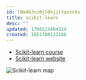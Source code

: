```yaml
---
id: l0m4b3vz0jl0njjitqsxn5s
title: scikit-learn
desc: ""
updated: 1700123484324
created: 1651780122186
---
```


- [Scikit-learn course](https://inria.github.io/scikit-learn-mooc/)
- [Scikit-learn website](https://scikit-learn.org/dev/index.html)

![Scikit-learn map](/assets/ml_scikit_learn_map.png)
